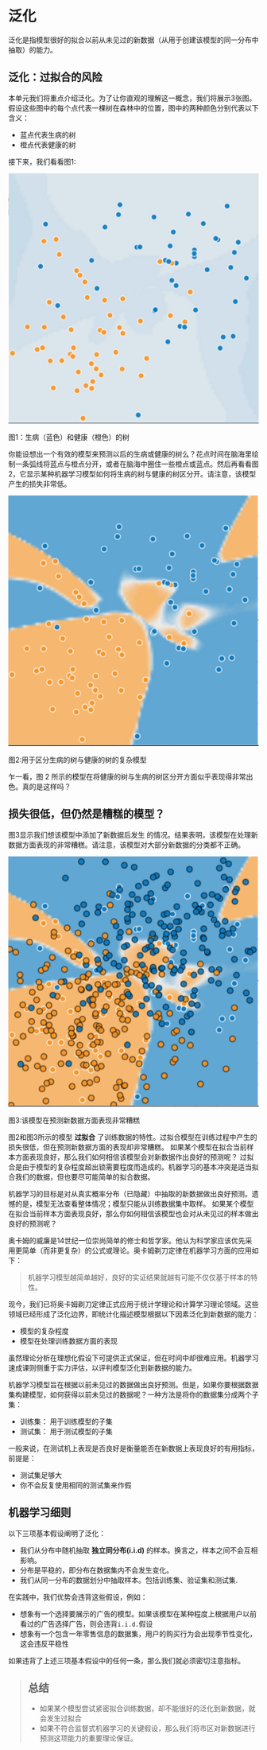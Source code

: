 # 泛化
泛化是指模型很好的拟合以前从未见过的新数据（从用于创建该模型的同一分布中抽取）的能力。

## 泛化：过拟合的风险
本单元我们将重点介绍泛化。为了让你直观的理解这一概念，我们将展示3张图。
假设这些图中的每个点代表一棵树在森林中的位置，图中的两种颜色分别代表以下含义：

* 蓝点代表生病的树
* 橙点代表健康的树

接下来，我们看看图1:

![泛化](./resources/pic/GeneralizationA.png)

图1：生病（蓝色）和健康（橙色）的树


你能设想出一个有效的模型来预测以后的生病或健康的树么？花点时间在脑海里绘制一条弧线将蓝点与橙点分开，或者在脑海中圈住一些橙点或蓝点。然后再看看图2，它显示某种机器学习模型如何将生病的树与健康的树区分开。请注意，该模型产生的损失非常低。

![泛化2](./resources/pic/GeneralizationB.png)

图2:用于区分生病的树与健康的树的复杂模型

乍一看，图 2 所示的模型在将健康的树与生病的树区分开方面似乎表现得非常出色。真的是这样吗？

## 损失很低，但仍然是糟糕的模型？
图3显示我们想该模型中添加了新数据后发生 的情况。结果表明，该模型在处理新数据方面表现的非常糟糕。请注意，该模型对大部分新数据的分类都不正确。

![泛化3](./resources/pic/GeneralizationC.png)

图3:该模型在预测新数据方面表现非常糟糕

图2和图3所示的模型 **过拟合** 了训练数据的特性。过拟合模型在训练过程中产生的损失很低，但在预测新数据方面的表现却非常糟糕。
如果某个模型在拟合当前样本方面表现良好，那么我们如何相信该模型会对新数据作出良好的预测呢？
过拟合是由于模型的复杂程度超出锁需要程度而造成的。机器学习的基本冲突是适当拟合我们的数据，但也要尽可能简单的拟合数据。

机器学习的目标是对从真实概率分布（已隐藏）中抽取的新数据做出良好预测。遗憾的是，模型无法查看整体情况；模型只能从训练数据集中取样。
如果某个模型在拟合当前样本方面表现良好，那么你如何相信该模型也会对从未见过的样本做出良好的预测呢？

奥卡姆的威廉是14世纪一位崇尚简单的修士和哲学家。他认为科学家应该优先采用更简单（而非更复杂）的公式或理论。奥卡姆剃刀定律在机器学习方面的应用如下：
> 机器学习模型越简单越好，良好的实证结果就越有可能不仅仅基于样本的特性。

现今，我们已将奥卡姆剃刀定律正式应用于统计学理论和计算学习理论领域。这些领域已经形成了泛化边界，即统计化描述模型根据以下因素泛化到新数据的能力：

* 模型的复杂程度
* 模型在处理训练数据方面的表现

虽然理论分析在理想化假设下可提供正式保证，但在时间中却很难应用。机器学习速成课则侧重于实力评估，以评判模型泛化到新数据的能力。

机器学习模型旨在根据以前未见过的数据做出良好预测。但是，如果你要根据数据集构建模型，如何获得以前未见过的数据呢？一种方法是将你的数据集分成两个子集：

* 训练集： 用于训练模型的子集
* 测试集： 用于测试模型的子集

一般来说，在测试机上表现是否良好是衡量能否在新数据上表现良好的有用指标，前提是：

* 测试集足够大
* 你不会反复使用相同的测试集来作假

## 机器学习细则
以下三项基本假设阐明了泛化：

* 我们从分布中随机抽取 **独立同分布(i.i.d)** 的样本。换言之，样本之间不会互相影响。
* 分布是平稳的，即分布在数据集内不会发生变化。
* 我们从同一分布的数据划分中抽取样本。包括训练集、验证集和测试集.

在实践中，我们优势会违背这些假设，例如：

* 想象有一个选择要展示的广告的模型。如果该模型在某种程度上根据用户以前看过的广告选择广告，则会违背`i.i.d.`假设
* 想象有一个包含一年零售信息的数据集，用户的购买行为会出现季节性变化，这会违反平稳性

如果违背了上述三项基本假设中的任何一条，那么我们就必须密切注意指标。

> ## 总结
> * 如果某个模型尝试紧密拟合训练数据，却不能很好的泛化到新数据，就会发生过拟合
> * 如果不符合监督式机器学习的关键假设，那么我们将市区对新数据进行预测这项能力的重要理论保证。  